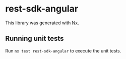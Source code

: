 # rest-sdk-angular

This library was generated with [Nx](https://nx.dev).

## Running unit tests

Run `nx test rest-sdk-angular` to execute the unit tests.
